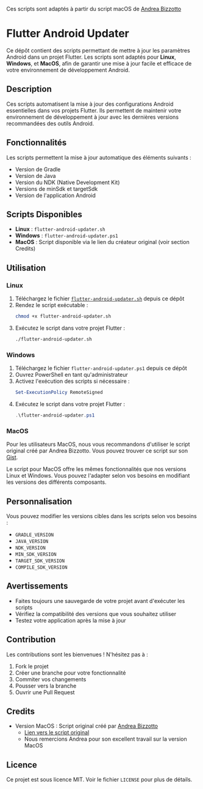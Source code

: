 Ces scripts sont adaptés à partir du script macOS de [Andrea Bizzotto](https://gist.github.com/bizz84/605e2ca2088cb4acb7a076ca993f41cd)
# Flutter Android Updater

Ce dépôt contient des scripts permettant de mettre à jour les paramètres Android dans un projet Flutter. Les scripts sont adaptés pour **Linux**, **Windows**, et **MacOS**, afin de garantir une mise à jour facile et efficace de votre environnement de développement Android.

## Description

Ces scripts automatisent la mise à jour des configurations Android essentielles dans vos projets Flutter. Ils permettent de maintenir votre environnement de développement à jour avec les dernières versions recommandées des outils Android.

## Fonctionnalités

Les scripts permettent la mise à jour automatique des éléments suivants :

- Version de Gradle
- Version de Java
- Version du NDK (Native Development Kit)
- Versions de minSdk et targetSdk
- Version de l'application Android

## Scripts Disponibles

- **Linux** : `flutter-android-updater.sh`
- **Windows** : `flutter-android-updater.ps1`
- **MacOS** : Script disponible via le lien du créateur original (voir section Credits)

## Utilisation

### Linux
1. Téléchargez le fichier [`flutter-android-updater.sh`](flutter-android-updater-windows.ps1) depuis ce dépôt
2. Rendez le script exécutable :
   ```bash
   chmod +x flutter-android-updater.sh
   ```
3. Exécutez le script dans votre projet Flutter :
   ```bash
   ./flutter-android-updater.sh
   ```

### Windows
1. Téléchargez le fichier `flutter-android-updater.ps1` depuis ce dépôt
2. Ouvrez PowerShell en tant qu'administrateur
3. Activez l'exécution des scripts si nécessaire :
   ```powershell
   Set-ExecutionPolicy RemoteSigned
   ```
4. Exécutez le script dans votre projet Flutter :
   ```powershell
   .\flutter-android-updater.ps1
   ```

### MacOS
Pour les utilisateurs MacOS, nous vous recommandons d'utiliser le script original créé par Andrea Bizzotto. Vous pouvez trouver ce script sur son [Gist](https://gist.github.com/bizz84/605e2ca2088cb4acb7a076ca993f41cd).

Le script pour MacOS offre les mêmes fonctionnalités que nos versions Linux et Windows. Vous pouvez l'adapter selon vos besoins en modifiant les versions des différents composants.

## Personnalisation

Vous pouvez modifier les versions cibles dans les scripts selon vos besoins :

- `GRADLE_VERSION`
- `JAVA_VERSION`
- `NDK_VERSION`
- `MIN_SDK_VERSION`
- `TARGET_SDK_VERSION`
- `COMPILE_SDK_VERSION`

## Avertissements

- Faites toujours une sauvegarde de votre projet avant d'exécuter les scripts
- Vérifiez la compatibilité des versions que vous souhaitez utiliser
- Testez votre application après la mise à jour

## Contribution

Les contributions sont les bienvenues ! N'hésitez pas à :

1. Fork le projet
2. Créer une branche pour votre fonctionnalité
3. Commiter vos changements
4. Pousser vers la branche
5. Ouvrir une Pull Request

## Credits

- Version MacOS : Script original créé par [Andrea Bizzotto](https://github.com/bizz84)
  - [Lien vers le script original](https://gist.github.com/bizz84/605e2ca2088cb4acb7a076ca993f41cd)
  - Nous remercions Andrea pour son excellent travail sur la version MacOS

## Licence

Ce projet est sous licence MIT. Voir le fichier `LICENSE` pour plus de détails.

